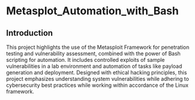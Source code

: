 # Metasplot_Automation_with_Bash

Introduction
-----------------
This project highlights the use of the Metasploit Framework for penetration testing and vulnerability assessment, combined with the power of Bash scripting for automation. It includes controlled exploits of sample vulnerabilities in a lab environment and automation of tasks like payload generation and deployment. Designed with ethical hacking principles, this project emphasizes understanding system vulnerabilities while adhering to cybersecurity best practices while working within accordance of the Linux framework.

